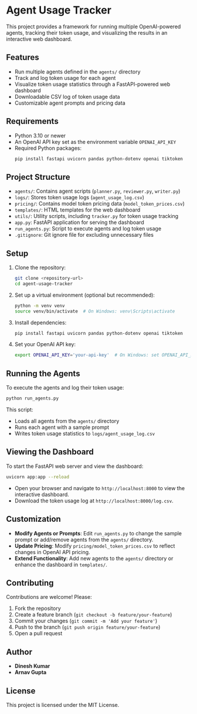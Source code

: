 # Agent Usage Tracker

This project provides a framework for running multiple OpenAI-powered agents, tracking their token usage, and visualizing the results in an interactive web dashboard.

## Features
- Run multiple agents defined in the `agents/` directory
- Track and log token usage for each agent
- Visualize token usage statistics through a FastAPI-powered web dashboard
- Downloadable CSV log of token usage data
- Customizable agent prompts and pricing data

## Requirements
- Python 3.10 or newer
- An OpenAI API key set as the environment variable `OPENAI_API_KEY`
- Required Python packages:
  ```bash
  pip install fastapi uvicorn pandas python-dotenv openai tiktoken
  ```

## Project Structure
- `agents/`: Contains agent scripts (`planner.py`, `reviewer.py`, `writer.py`)
- `logs/`: Stores token usage logs (`agent_usage_log.csv`)
- `pricing/`: Contains model token pricing data (`model_token_prices.csv`)
- `templates/`: HTML templates for the web dashboard
- `utils/`: Utility scripts, including `tracker.py` for token usage tracking
- `app.py`: FastAPI application for serving the dashboard
- `run_agents.py`: Script to execute agents and log token usage
- `.gitignore`: Git ignore file for excluding unnecessary files

## Setup
1. Clone the repository:
   ```bash
   git clone <repository-url>
   cd agent-usage-tracker
   ```
2. Set up a virtual environment (optional but recommended):
   ```bash
   python -m venv venv
   source venv/bin/activate  # On Windows: venv\Scripts\activate
   ```
3. Install dependencies:
   ```bash
   pip install fastapi uvicorn pandas python-dotenv openai tiktoken
   ```
4. Set your OpenAI API key:
   ```bash
   export OPENAI_API_KEY='your-api-key'  # On Windows: set OPENAI_API_KEY=your-api-key
   ```

## Running the Agents
To execute the agents and log their token usage:
```bash
python run_agents.py
```
This script:
- Loads all agents from the `agents/` directory
- Runs each agent with a sample prompt
- Writes token usage statistics to `logs/agent_usage_log.csv`

## Viewing the Dashboard
To start the FastAPI web server and view the dashboard:
```bash
uvicorn app:app --reload
```
- Open your browser and navigate to `http://localhost:8000` to view the interactive dashboard.
- Download the token usage log at `http://localhost:8000/log.csv`.

## Customization
- **Modify Agents or Prompts**: Edit `run_agents.py` to change the sample prompt or add/remove agents from the `agents/` directory.
- **Update Pricing**: Modify `pricing/model_token_prices.csv` to reflect changes in OpenAI API pricing.
- **Extend Functionality**: Add new agents to the `agents/` directory or enhance the dashboard in `templates/`.

## Contributing
Contributions are welcome! Please:
1. Fork the repository
2. Create a feature branch (`git checkout -b feature/your-feature`)
3. Commit your changes (`git commit -m 'Add your feature'`)
4. Push to the branch (`git push origin feature/your-feature`)
5. Open a pull request

## Author
- **Dinesh Kumar**
- **Arnav Gupta**

## License
This project is licensed under the MIT License.

